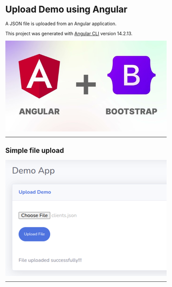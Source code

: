 # Upload Demo using Angular

A JSON file is uploaded from an Angular application.

This project was generated with [Angular CLI](https://github.com/angular/angular-cli) version 14.2.13.

![angular+bootstrap](images/angular+bootstrap.jpg)

--------------------------------------------------------------------------------------------------------

## Simple file upload

![file-upload](screenshots/upload-form.png)

--------------------------------------------------------------------------------------------------------
